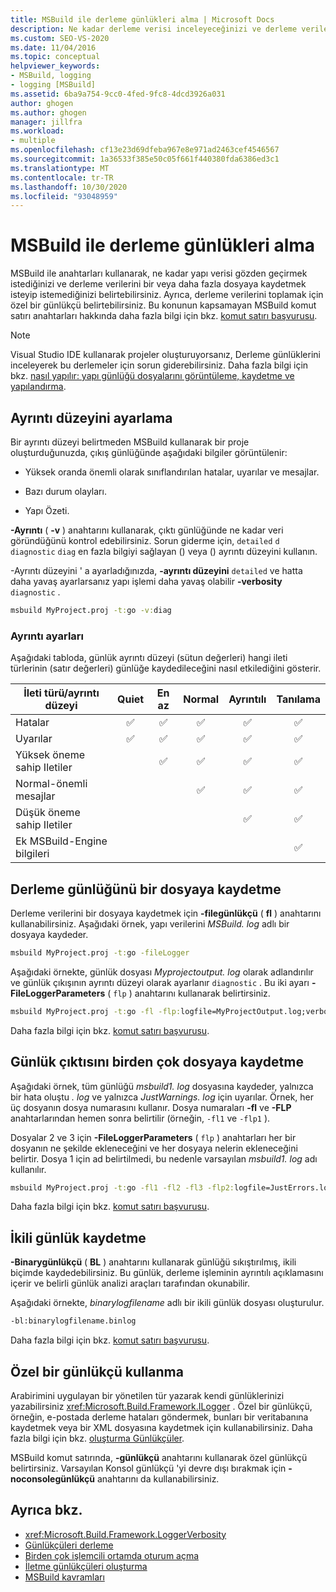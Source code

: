 ```yaml
---
title: MSBuild ile derleme günlükleri alma | Microsoft Docs
description: Ne kadar derleme verisi inceleyeceğinizi ve derleme verilerinin bir veya daha fazla dosyaya kaydedilip edilmeyeceğini belirtmek için MSBuild ile anahtarları kullanmayı öğrenin.
ms.custom: SEO-VS-2020
ms.date: 11/04/2016
ms.topic: conceptual
helpviewer_keywords:
- MSBuild, logging
- logging [MSBuild]
ms.assetid: 6ba9a754-9cc0-4fed-9fc8-4dcd3926a031
author: ghogen
ms.author: ghogen
manager: jillfra
ms.workload:
- multiple
ms.openlocfilehash: cf13e23d69dfeba967e8e971ad2463cef4546567
ms.sourcegitcommit: 1a36533f385e50c05f661f440380fda6386ed3c1
ms.translationtype: MT
ms.contentlocale: tr-TR
ms.lasthandoff: 10/30/2020
ms.locfileid: "93048959"
---
```

# <a name="obtain-build-logs-with-msbuild"></a>MSBuild ile derleme günlükleri alma

MSBuild ile anahtarları kullanarak, ne kadar yapı verisi gözden geçirmek istediğinizi ve derleme verilerini bir veya daha fazla dosyaya kaydetmek isteyip istemediğinizi belirtebilirsiniz. Ayrıca, derleme verilerini toplamak için özel bir günlükçü belirtebilirsiniz. Bu konunun kapsamayan MSBuild komut satırı anahtarları hakkında daha fazla bilgi için bkz. [komut satırı başvurusu](../msbuild/msbuild-command-line-reference.md).

> [!NOTE]
> Visual Studio IDE kullanarak projeler oluşturuyorsanız, Derleme günlüklerini inceleyerek bu derlemeler için sorun giderebilirsiniz. Daha fazla bilgi için bkz. [nasıl yapılır: yapı günlüğü dosyalarını görüntüleme, kaydetme ve yapılandırma](../ide/how-to-view-save-and-configure-build-log-files.md).

## <a name="set-the-level-of-detail"></a>Ayrıntı düzeyini ayarlama

 Bir ayrıntı düzeyi belirtmeden MSBuild kullanarak bir proje oluşturduğunuzda, çıkış günlüğünde aşağıdaki bilgiler görüntülenir:

- Yüksek oranda önemli olarak sınıflandırılan hatalar, uyarılar ve mesajlar.

- Bazı durum olayları.

- Yapı Özeti.

**-Ayrıntı** ( **-v** ) anahtarını kullanarak, çıktı günlüğünde ne kadar veri göründüğünü kontrol edebilirsiniz. Sorun giderme için, `detailed` `d` `diagnostic` `diag` en fazla bilgiyi sağlayan () veya () ayrıntı düzeyini kullanın.

-Ayrıntı düzeyini ' a ayarladığınızda, **-ayrıntı düzeyini** `detailed` ve hatta daha yavaş ayarlarsanız yapı işlemi daha yavaş olabilir **-verbosity** `diagnostic` .

```cmd
msbuild MyProject.proj -t:go -v:diag
```

### <a name="verbosity-settings"></a>Ayrıntı ayarları

Aşağıdaki tabloda, günlük ayrıntı düzeyi (sütun değerleri) hangi ileti türlerinin (satır değerleri) günlüğe kaydedileceğini nasıl etkilediğini gösterir.

| İleti türü/ayrıntı düzeyi              | Quiet | En az | Normal | Ayrıntılı | Tanılama |
|---------------------------------------|:-----:|:-------:|:------:|:--------:|:----------:|
| Hatalar                                |   ✅   |    ✅    |    ✅   |     ✅    |      ✅     |
| Uyarılar                              |   ✅   |    ✅    |    ✅   |     ✅    |      ✅     |
| Yüksek öneme sahip Iletiler              |       |    ✅    |    ✅   |     ✅    |      ✅     |
| Normal-önemli mesajlar           |       |         |    ✅   |     ✅    |      ✅     |
| Düşük öneme sahip Iletiler              |       |         |        |     ✅    |      ✅     |
| Ek MSBuild-Engine bilgileri |       |         |        |          |      ✅     |

## <a name="save-the-build-log-to-a-file"></a>Derleme günlüğünü bir dosyaya kaydetme

Derleme verilerini bir dosyaya kaydetmek için **-filegünlükçü** ( **fl** ) anahtarını kullanabilirsiniz. Aşağıdaki örnek, yapı verilerini *MSBuild. log* adlı bir dosyaya kaydeder.

```cmd
msbuild MyProject.proj -t:go -fileLogger
```

 Aşağıdaki örnekte, günlük dosyası *Myprojectoutput. log* olarak adlandırılır ve günlük çıkışının ayrıntı düzeyi olarak ayarlanır `diagnostic` . Bu iki ayarı **-FileLoggerParameters** ( `flp` ) anahtarını kullanarak belirtirsiniz.

```cmd
msbuild MyProject.proj -t:go -fl -flp:logfile=MyProjectOutput.log;verbosity=diagnostic
```

 Daha fazla bilgi için bkz. [komut satırı başvurusu](../msbuild/msbuild-command-line-reference.md).

## <a name="save-the-log-output-to-multiple-files"></a>Günlük çıktısını birden çok dosyaya kaydetme

 Aşağıdaki örnek, tüm günlüğü *msbuild1. log* dosyasına kaydeder, yalnızca bir hata oluştu *. log* ve yalnızca *JustWarnings. log* için uyarılar. Örnek, her üç dosyanın dosya numarasını kullanır. Dosya numaraları **-fl** ve **-FLP** anahtarlarından hemen sonra belirtilir (örneğin, `-fl1` ve `-flp1` ).

 Dosyalar 2 ve 3 için **-FileLoggerParameters** ( `flp` ) anahtarları her bir dosyanın ne şekilde ekleneceğini ve her dosyaya nelerin ekleneceğini belirtir. Dosya 1 için ad belirtilmedi, bu nedenle varsayılan *msbuild1. log* adı kullanılır.

```cmd
msbuild MyProject.proj -t:go -fl1 -fl2 -fl3 -flp2:logfile=JustErrors.log;errorsonly -flp3:logfile=JustWarnings.log;warningsonly
```

 Daha fazla bilgi için bkz. [komut satırı başvurusu](../msbuild/msbuild-command-line-reference.md).

## <a name="save-a-binary-log"></a>İkili günlük kaydetme

**-Binarygünlükçü** ( **BL** ) anahtarını kullanarak günlüğü sıkıştırılmış, ikili biçimde kaydedebilirsiniz. Bu günlük, derleme işleminin ayrıntılı açıklamasını içerir ve belirli günlük analizi araçları tarafından okunabilir.

Aşağıdaki örnekte, *binarylogfilename* adlı bir ikili günlük dosyası oluşturulur.

```cmd
-bl:binarylogfilename.binlog
```

Daha fazla bilgi için bkz. [komut satırı başvurusu](../msbuild/msbuild-command-line-reference.md).

## <a name="use-a-custom-logger"></a>Özel bir günlükçü kullanma

 Arabirimini uygulayan bir yönetilen tür yazarak kendi günlüklerinizi yazabilirsiniz <xref:Microsoft.Build.Framework.ILogger> . Özel bir günlükçü, örneğin, e-postada derleme hataları göndermek, bunları bir veritabanına kaydetmek veya bir XML dosyasına kaydetmek için kullanabilirsiniz. Daha fazla bilgi için bkz. [oluşturma Günlükçüler](../msbuild/build-loggers.md).

 MSBuild komut satırında, **-günlükçü** anahtarını kullanarak özel günlükçü belirtirsiniz. Varsayılan Konsol günlükçü 'yi devre dışı bırakmak için **-noconsolegünlükçü** anahtarını da kullanabilirsiniz.

## <a name="see-also"></a>Ayrıca bkz.

- <xref:Microsoft.Build.Framework.LoggerVerbosity>
- [Günlükçüleri derleme](../msbuild/build-loggers.md)
- [Birden çok işlemcili ortamda oturum açma](../msbuild/logging-in-a-multi-processor-environment.md)
- [İletme günlükçüleri oluşturma](../msbuild/creating-forwarding-loggers.md)
- [MSBuild kavramları](../msbuild/msbuild-concepts.md)
